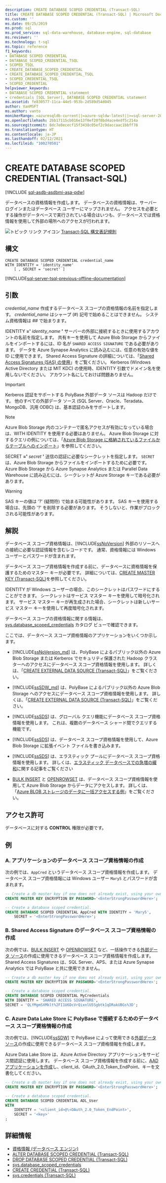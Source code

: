 ```yaml
---
description: CREATE DATABASE SCOPED CREDENTIAL (Transact-SQL)
title: CREATE DATABASE SCOPED CREDENTIAL (Transact-SQL) | Microsoft Docs
ms.custom: ''
ms.date: 09/25/2019
ms.prod: sql
ms.prod_service: sql-data-warehouse, database-engine, sql-database
ms.reviewer: ''
ms.technology: t-sql
ms.topic: reference
f1_keywords:
- DATABASE SCOPED CREDENTIAL
- DATABASE_SCOPED_CREDENTIAL_TSQL
- SCOPED_TSQL
- CREATE_DATABASE_SCOPED_CREDENTIAL
- CREATE_DATABASE_SCOPED_CREDENTIAL_TSQL
- SCOPED_CREDENTIAL_TSQL
- SCOPED_CREDENTIAL
helpviewer_keywords:
- DATABASE SCOPED CREDENTIAL statement
- credentials [SQL Server], DATABASE SCOPED CREDENTIAL statement
ms.assetid: fe830577-11ca-44e5-953b-2d589d54d045
author: VanMSFT
ms.author: vanto
monikerRange: =azuresqldb-current||=azure-sqldw-latest||>=sql-server-2016||>=aps-pdw-2016||>=sql-server-linux-2017||=azuresqldb-mi-current
ms.openlocfilehash: 2bb17115cb016e13f0ef20f8bd4ace4edf5c214a
ms.sourcegitcommit: 8dc7e0ececf15f3438c05ef2c9daccaac1bbff78
ms.translationtype: HT
ms.contentlocale: ja-JP
ms.lasthandoff: 02/12/2021
ms.locfileid: "100270501"
---
```

# <a name="create-database-scoped-credential-transact-sql"></a>CREATE DATABASE SCOPED CREDENTIAL (Transact-SQL)

[!INCLUDE [sql-asdb-asdbmi-asa-pdw](../../includes/applies-to-version/sql-asdb-asdbmi-asa-pdw.md)]

データベースの資格情報を作成します。 データベースの資格情報は、サーバー ログインまたはデータベース ユーザーにマップされません。 アクセスを必要とする操作がデータベースで実行されている場合はいつも、データベースでは資格情報を使用して外部の場所へのアクセスが行われます。

![トピック リンク アイコン](../../database-engine/configure-windows/media/topic-link.gif "トピック リンク アイコン") [Transact-SQL 構文表記規則](../../t-sql/language-elements/transact-sql-syntax-conventions-transact-sql.md)

## <a name="syntax"></a>構文

```syntaxsql
CREATE DATABASE SCOPED CREDENTIAL credential_name
WITH IDENTITY = 'identity_name'
    [ , SECRET = 'secret' ]

```

[!INCLUDE[sql-server-tsql-previous-offline-documentation](../../includes/sql-server-tsql-previous-offline-documentation.md)]

## <a name="arguments"></a>引数

*credential_name* 作成するデータベース スコープの資格情報の名前を指定します。 *credential_name* はシャープ (#) 記号で始めることはできません。 システム資格情報は ## で始まります。

IDENTITY **='** _identity\_name_ **'** サーバーの外部に接続するときに使用するアカウントの名前を指定します。 共有キーを使用して Azure Blob Storage からファイルをインポートするには、ID 名が `SHARED ACCESS SIGNATURE` である必要があります。 データを Azure Synapse Analytics に読み込むには、任意の有効な値を ID に使用できます。 Shared Access Signature の詳細については、「[Shared Access Signatures (SAS) の使用](/azure/storage/storage-dotnet-shared-access-signature-part-1)」をご覧ください。 Kerberos (Windows Active Directory または MIT KDC) の使用時、IDENTITY 引数でドメイン名を使用しないでください。 アカウント名にしておけば問題ありません。

> [!IMPORTANT]
> Kerberos 認証をサポートする PolyBase 外部データ ソースは Hadoop だけです。 他のすべての外部データ ソース (SQL Server、Oracle、Teradata、MongoDB、汎用 ODBC) は、基本認証のみをサポートします。

> [!NOTE]
> Azure Blob Storage 内のコンテナーで匿名アクセスが有効になっている場合は、WITH IDENTITY を使用する必要はありません。 Azure Blob Storage に対するクエリの例については、「[Azure Blob Storage に格納されているファイルからテーブルへのインポート](../functions/openrowset-transact-sql.md#j-importing-into-a-table-from-a-file-stored-on-azure-blob-storage)」を参照してください。

SECRET **='** _secret_ **'** 送信の認証に必要なシークレットを指定します。 `SECRET` は、Azure Blob Storage からファイルをインポートするために必要です。 Azure Blob Storage から Azure Synapse Analytics または Parallel Data Warehouse に読み込むには、シークレットが Azure Storage キーである必要があります。
> [!WARNING]
> SAS キーの値は '?' (疑問符) で始まる可能性があります。 SAS キーを使用する場合は、先頭の '?' を削除する必要があります。 そうしないと、作業がブロックされる可能性があります。

## <a name="remarks"></a>解説

データベース スコープ資格情報は、[!INCLUDE[ssNoVersion](../../includes/ssnoversion-md.md)] 外部のリソースへの接続に必要な認証情報を含むレコードです。 通常、資格情報には Windows ユーザーとパスワードが含まれます。

データベース スコープ資格情報を作成する前に、データベースに資格情報を保護するためのマスター キーが必要です。 詳細については、[CREATE MASTER KEY &#40;Transact-SQL&#41;](../../t-sql/statements/create-master-key-transact-sql.md)を参照してください。

IDENTITY が Windows ユーザーの場合、このシークレットはパスワードにすることができます。 シークレットはサービス マスター キーを使用して暗号化されます。 サービス マスター キーが再生成された場合、シークレットは新しいサービス マスター キーを使用して再度暗号化されます。

データベース スコープの資格情報に関する情報は、[sys.database_scoped_credentials](../../relational-databases/system-catalog-views/sys-database-scoped-credentials-transact-sql.md) カタログ ビューで確認できます。

ここでは、データベース スコープ資格情報のアプリケーションをいくつか示します。

- [!INCLUDE[ssNoVersion_md](../../includes/ssnoversion-md.md)] は、PolyBase によるパブリック以外の Azure Blob Storage または Kerberos でセキュリティ保護された Hadoop クラスターへのアクセスにデータベース スコープ資格情報を使用します。 詳しくは、「[CREATE EXTERNAL DATA SOURCE (Transact-SQL)](../../t-sql/statements/create-external-data-source-transact-sql.md)」をご覧ください。

- [!INCLUDE[ssSDW_md](../../includes/sssdw-md.md)] は、PolyBase によるパブリック以外の Azure Blob Storage へのアクセスにデータベース スコープ資格情報を使用します。 詳しくは、「[CREATE EXTERNAL DATA SOURCE (Transact-SQL)](../../t-sql/statements/create-external-data-source-transact-sql.md)」をご覧ください。

- [!INCLUDE[ssSDS](../../includes/sssds-md.md)] は、グローバル クエリ機能にデータベース スコープ資格情報を使用します。 これは、複数のデータベース シャード間でクエリする機能です。

- [!INCLUDE[ssSDS](../../includes/sssds-md.md)] は、データベース スコープ資格情報を使用して、Azure Blob Storage に拡張イベント ファイルを書き込みます。

- [!INCLUDE[ssSDS](../../includes/sssds-md.md)] は、エラスティック プールにデータベース スコープ資格情報を使用します。 詳しくは、[エラスティック データベースでの急増の緩和](/azure/azure-sql/database/elastic-pool-overview)に関する記事をご覧ください

- [BULK INSERT](../../t-sql/statements/bulk-insert-transact-sql.md) と [OPENROWSET](../../t-sql/functions/openrowset-transact-sql.md) は、データベース スコープ資格情報を使用して Azure Blob Storage からデータにアクセスします。 詳しくは、「[Azure BLOB ストレージのデータに一括アクセスする例](../../relational-databases/import-export/examples-of-bulk-access-to-data-in-azure-blob-storage.md)」をご覧ください。 

## <a name="permissions"></a>アクセス許可

データベースに対する **CONTROL** 権限が必要です。

## <a name="examples"></a>例

### <a name="a-creating-a-database-scoped-credential-for-your-application"></a>A. アプリケーションのデータベース スコープ資格情報の作成

次の例では、`AppCred` というデータベース スコープ資格情報を作成します。 データベース スコープ資格情報には Windows ユーザー `Mary5` とパスワードが含まれます。

```sql
-- Create a db master key if one does not already exist, using your own password.
CREATE MASTER KEY ENCRYPTION BY PASSWORD='<EnterStrongPasswordHere>';

-- Create a database scoped credential.
CREATE DATABASE SCOPED CREDENTIAL AppCred WITH IDENTITY = 'Mary5',
    SECRET = '<EnterStrongPasswordHere>';
```

### <a name="b-creating-a-database-scoped-credential-for-a-shared-access-signature"></a>B. Shared Access Signature のデータベース スコープ資格情報の作成

次の例では、[BULK INSERT](../../t-sql/statements/bulk-insert-transact-sql.md) や [OPENROWSET](../../t-sql/functions/openrowset-transact-sql.md) など、一括操作できる[外部データ ソース](../../t-sql/statements/create-external-data-source-transact-sql.md)の作成に使用できるデータベース スコープ資格情報を作成します。 Shared Access Signatures は、SQL Server、APS、または Azure Synapse Analytics では PolyBase と共に使用できません。

```sql
-- Create a db master key if one does not already exist, using your own password.
CREATE MASTER KEY ENCRYPTION BY PASSWORD='<EnterStrongPasswordHere>';

-- Create a database scoped credential.
CREATE DATABASE SCOPED CREDENTIAL MyCredentials
WITH IDENTITY = 'SHARED ACCESS SIGNATURE',
SECRET = 'QLYMgmSXMklt%2FI1U6DcVrQixnlU5Sgbtk1qDRakUBGs%3D';
```

### <a name="c-creating-a-database-scoped-credential-for-polybase-connectivity-to-azure-data-lake-store"></a>C. Azure Data Lake Store に PolyBase で接続するためのデータベース スコープ資格情報の作成

次の例では、[!INCLUDE[ssSDW](../../includes/sssdwfull-md.md)] で PolyBase によって使用できる[外部データ ソース](../../t-sql/statements/create-external-data-source-transact-sql.md)の作成に使用できるデータベース スコープ資格情報を作成します。

Azure Data Lake Store は、Azure Active Directory アプリケーションをサービス間認証に使用します。
データベース スコープ資格情報を作成する前に、[AAD アプリケーションを作成](/azure/data-lake-store/data-lake-store-authenticate-using-active-directory)し、client_id、OAuth_2.0_Token_EndPoint、キーを文書化してください。

```sql
-- Create a db master key if one does not already exist, using your own password.
CREATE MASTER KEY ENCRYPTION BY PASSWORD='<EnterStrongPasswordHere>';

-- Create a database scoped credential.
CREATE DATABASE SCOPED CREDENTIAL ADL_User
WITH
    IDENTITY = '<client_id>@\<OAuth_2.0_Token_EndPoint>',
    SECRET = '<key>'
;
```

## <a name="more-information"></a>詳細情報

- [資格情報 &#40;データベース エンジン&#41;](../../relational-databases/security/authentication-access/credentials-database-engine.md)
- [ALTER DATABASE SCOPED CREDENTIAL &#40;Transact-SQL&#41;](../../t-sql/statements/alter-database-scoped-credential-transact-sql.md)
- [DROP DATABASE SCOPED CREDENTIAL &#40;Transact-SQL&#41;](../../t-sql/statements/drop-database-scoped-credential-transact-sql.md)
- [sys.database_scoped_credentials](../../relational-databases/system-catalog-views/sys-database-scoped-credentials-transact-sql.md)
- [CREATE CREDENTIAL &#40;Transact-SQL&#41;](../../t-sql/statements/create-credential-transact-sql.md)
- [sys.credentials &#40;Transact-SQL&#41;](../../relational-databases/system-catalog-views/sys-credentials-transact-sql.md)

